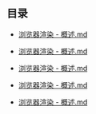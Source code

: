 ## 目录

* [浏览器渲染 - 概述.md](https://github.com/dlm-wizard/Interview/blob/master/%E6%B5%8F%E8%A7%88%E5%99%A8%E6%B8%B2%E6%9F%93%20-%20%E6%A6%82%E8%BF%B0.md#5-domcontentloaded-%E5%85%B3%E7%B3%BB)

* [浏览器渲染 - 概述.md]()

* [浏览器渲染 - 概述.md]()

* [浏览器渲染 - 概述.md]()

* [浏览器渲染 - 概述.md]()
